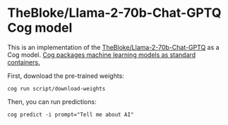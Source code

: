 # TheBloke/Llama-2-70b-Chat-GPTQ Cog model

This is an implementation of the [TheBloke/Llama-2-70b-Chat-GPTQ](https://huggingface.co/TheBloke/Llama-2-70b-Chat-GPTQ) as a Cog model. [Cog packages machine learning models as standard containers.](https://github.com/replicate/cog)

First, download the pre-trained weights:

    cog run script/download-weights

Then, you can run predictions:

    cog predict -i prompt="Tell me about AI"
